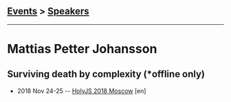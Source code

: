## [Events](../README.md) > [Speakers](../speakers.md)
---

# Mattias Petter Johansson

## Surviving death by complexity (*offline only)
- 2018 Nov 24-25 -- [HolyJS 2018 Moscow](https://www.youtube.com/watch?v=ulggVz2ySzQ) [en]   
